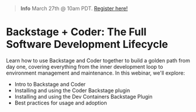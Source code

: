 

> **Info**
> March 27th @ 10am PDT. [Register here!](http://cdr.co/yNjg3OA)

# Backstage + Coder: The Full Software Development Lifecycle

Learn how to use Backstage and Coder together to build a golden path from day one, covering everything from the inner development loop to environment management and maintenance.
In this webinar, we'll explore:

- Intro to Backstage and Coder
- Installing and using the Coder Backstage plugin
- Installing and using the Dev Containers Backstage Plugin
- Best practices for usage and adoption
